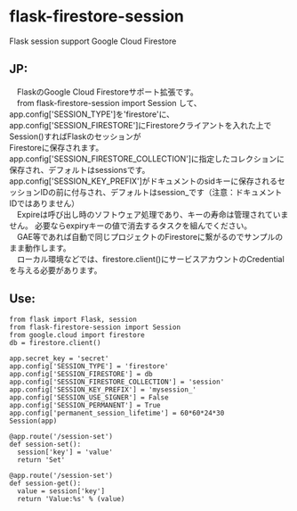 # flask-firestore-session
Flask session support Google Cloud Firestore

## JP:  
　FlaskのGoogle Cloud Firestoreサポート拡張です。  
　from flask-firestore-session import Session して、app.config['SESSION_TYPE']を'firestore'に、  
app.config['SESSION_FIRESTORE']にFirestoreクライアントを入れた上でSession()すればFlaskのセッションが  
Firestoreに保存されます。  
app.config['SESSION_FIRESTORE_COLLECTION']に指定したコレクションに保存され、デフォルトはsessionsです。  
app.config['SESSION_KEY_PREFIX']がドキュメントのsidキーに保存されるセッションIDの前に付与され、デフォルトはsession_です（注意：ドキュメントIDではありません）  
　Expireは呼び出し時のソフトウェア処理であり、キーの寿命は管理されていません。  必要ならexpiryキーの値で消去するタスクを組んでください。  
　GAE等であれば自動で同じプロジェクトのFirestoreに繋がるのでサンプルのまま動作します。   
　ローカル環境などでは、firestore.client()にサービスアカウントのCredentialを与える必要があります。  


## Use:
```
from flask import Flask, session
from flask-firestore-session import Session
from google.cloud import firestore
db = firestore.client()

app.secret_key = 'secret'
app.config['SESSION_TYPE'] = 'firestore'
app.config['SESSION_FIRESTORE'] = db
app.config['SESSION_FIRESTORE_COLLECTION'] = 'session'
app.config['SESSION_KEY_PREFIX'] = 'mysession_'
app.config['SESSION_USE_SIGNER'] = False
app.config['SESSION_PERMANENT'] = True
app.config['permanent_session_lifetime'] = 60*60*24*30
Session(app)

@app.route('/session-set')
def session-set():
  session['key'] = 'value'
  return 'Set'
  
@app.route('/session-set')
def session-get():
  value = session['key']
  return 'Value:%s' % (value)
```
